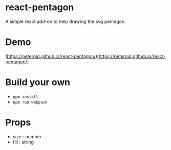 # react-pentagon
A simple react add-on to help drawing the svg pentagon.

# Demo
(https://peteroid.github.io/react-pentagon/)[https://peteroid.github.io/react-pentagon/]

# Build your own
- `npm install`
- `npm run webpack`

# Props
- size : number
- fill : string

